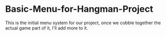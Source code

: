 # Basic-Menu-for-Hangman-Project
This is the initial menu system for our project, once we cobble together the actual game part of it, I'll add more to it.
